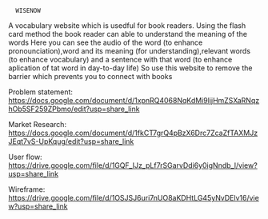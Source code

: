       WISENOW
 A vocabulary website which is usedful for book readers.
 Using the flash card method the book reader can able to understand the meaning of the words
 Here you can see the audio of the word (to enhance pronounciation),word and its meaning (for understanding),relevant words (to enhance vocabulary) and a sentence with that word (to enhance aplication of tat word in day-to-day life)
 So use this website to remove the barrier which prevents you to connect with books
  
Problem statement: https://docs.google.com/document/d/1xpnRQ4068NqKdMi9ljjHmZSXaRNqzhOb5SF259ZPbmo/edit?usp=share_link

Market Research: https://docs.google.com/document/d/1fkCT7grQ4pBzX6Drc7ZcaZfTAXMJzJEqt7vS-UpKqug/edit?usp=share_link

User flow: https://drive.google.com/file/d/1GQF_IJz_pLf7rSGarvDdi6y0igNndb_l/view?usp=share_link

Wireframe: https://drive.google.com/file/d/1OSJSJ6uri7nUO8aKDHtLG45yNvDElv16/view?usp=share_link
